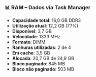 ### 📊 RAM – Dados via Task Manager

- **Capacidade total**: 16,0 GB DDR3
- **Utilização atual**: 12,2 GB (77%)
- **Disponível**: 3,7 GB
- **Velocidade**: 1333 MHz
- **Formato**: DIMM
- **Ranhuras utilizadas**: 2 de 4
- **Em cache**: 3,5 GB
- **Alocada**: 20,7 GB de 24,9 GB
- **Bloco paginado**: 845 MB
- **Bloco não paginado**: 503 MB
